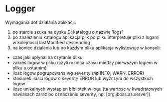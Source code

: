 # Logger
Wymagania dot dzialania aplikacji:
1) po starcie szuka na dysku D: katalogu o nazwie 'logs'
2) po znalezieniu katalogu aplikacja plik po pliku interpretuje pliki z logami w kolejnosci lastModified descending
3) na koniec dzialania lub po kazdym pliku aplikacja wylistowuje w konsoli:
- czas jaki uplynal na czytanie pliku
- zakres logow w pliku (czyli roznica czasu miedzy pierwszym logiem w pliku a ostatnim)
- ilosc logow pogrupowana wg severity (np INFO, WARN, ERROR)
- stosunek ilosci logow o severity ERROR lub wyzszym do wszystkich logow
- ilosc unikalnych wystapien bibliotek w logu (ta wartosc w kwadratowych nawiasach zaraz po oznaczeniu severity, np: [org.jboss.as.server])

